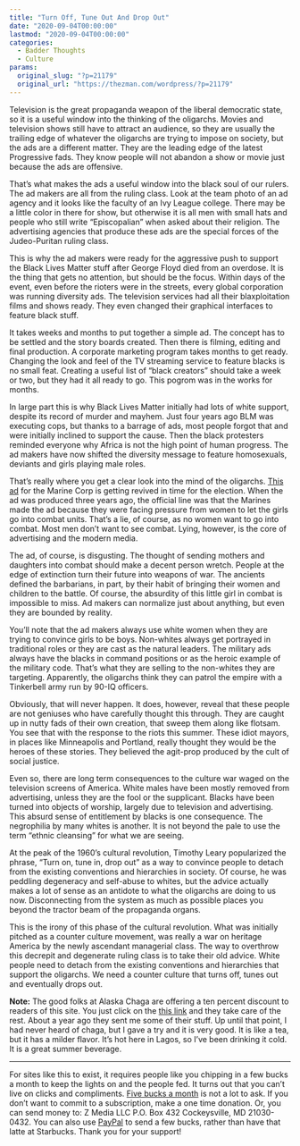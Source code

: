 ```yaml
---
title: "Turn Off, Tune Out And Drop Out"
date: "2020-09-04T00:00:00"
lastmod: "2020-09-04T00:00:00"
categories:
  - Badder Thoughts
  - Culture
params:
  original_slug: "?p=21179"
  original_url: "https://thezman.com/wordpress/?p=21179"
---
```


Television is the great propaganda weapon of the liberal democratic
state, so it is a useful window into the thinking of the oligarchs.
Movies and television shows still have to attract an audience, so they
are usually the trailing edge of whatever the oligarchs are trying to
impose on society, but the ads are a different matter. They are the
leading edge of the latest Progressive fads. They know people will not
abandon a show or movie just because the ads are offensive.

That’s what makes the ads a useful window into the black soul of our
rulers. The ad makers are all from the ruling class. Look at the team
photo of an ad agency and it looks like the faculty of an Ivy League
college. There may be a little color in there for show, but otherwise it
is all men with small hats and people who still write “Episcopalian”
when asked about their religion. The advertising agencies that produce
these ads are the special forces of the Judeo-Puritan ruling class.

This is why the ad makers were ready for the aggressive push to support
the Black Lives Matter stuff after George Floyd died from an overdose.
It is the thing that gets no attention, but should be the focus. Within
days of the event, even before the rioters were in the streets, every
global corporation was running diversity ads. The television services
had all their blaxploitation films and shows ready. They even changed
their graphical interfaces to feature black stuff.

It takes weeks and months to put together a simple ad. The concept has
to be settled and the story boards created. Then there is filming,
editing and final production. A corporate marketing program takes months
to get ready. Changing the look and feel of the TV streaming service to
feature blacks is no small feat. Creating a useful list of “black
creators” should take a week or two, but they had it all ready to go.
This pogrom was in the works for months.

In large part this is why Black Lives Matter initially had lots of white
support, despite its record of murder and mayhem. Just four years ago
BLM was executing cops, but thanks to a barrage of ads, most people
forgot that and were initially inclined to support the cause. Then the
black protesters reminded everyone why Africa is not the high point of
human progress. The ad makers have now shifted the diversity message to
feature homosexuals, deviants and girls playing male roles.

That’s really where you get a clear look into the mind of the oligarchs.
[This ad](https://www.youtube.com/watch?v=yotXRoLxFdY&feature=emb_title)
for the Marine Corp is getting revived in time for the election. When
the ad was produced three years ago, the official line was that the
Marines made the ad because they were facing pressure from women to let
the girls go into combat units. That’s a lie, of course, as no women
want to go into combat. Most men don’t want to see combat. Lying,
however, is the core of advertising and the modern media.

The ad, of course, is disgusting. The thought of sending mothers and
daughters into combat should make a decent person wretch. People at the
edge of extinction turn their future into weapons of war. The ancients
defined the barbarians, in part, by their habit of bringing their women
and children to the battle. Of course, the absurdity of this little girl
in combat is impossible to miss. Ad makers can normalize just about
anything, but even they are bounded by reality.

You’ll note that the ad makers always use white women when they are
trying to convince girls to be boys. Non-whites always get portrayed in
traditional roles or they are cast as the natural leaders. The military
ads always have the blacks in command positions or as the heroic example
of the military code. That’s what they are selling to the non-whites
they are targeting. Apparently, the oligarchs think they can patrol the
empire with a Tinkerbell army run by 90-IQ officers.

Obviously, that will never happen. It does, however, reveal that these
people are not geniuses who have carefully thought this through. They
are caught up in nutty fads of their own creation, that sweep them along
like flotsam. You see that with the response to the riots this summer.
These idiot mayors, in places like Minneapolis and Portland, really
thought they would be the heroes of these stories. They believed the
agit-prop produced by the cult of social justice.

Even so, there are long term consequences to the culture war waged on
the television screens of America. White males have been mostly removed
from advertising, unless they are the fool or the supplicant. Blacks
have been turned into objects of worship, largely due to television and
advertising. This absurd sense of entitlement by blacks is one
consequence. The negrophilia by many whites is another. It is not beyond
the pale to use the term “ethnic cleansing” for what we are seeing.

At the peak of the 1960’s cultural revolution, Timothy Leary popularized
the phrase, “Turn on, tune in, drop out” as a way to convince people to
detach from the existing conventions and hierarchies in society. Of
course, he was peddling degeneracy and self-abuse to whites, but the
advice actually makes a lot of sense as an antidote to what the
oligarchs are doing to us now. Disconnecting from the system as much as
possible places you beyond the tractor beam of the propaganda organs.

This is the irony of this phase of the cultural revolution. What was
initially pitched as a counter culture movement, was really a war on
heritage America by the newly ascendant managerial class. The way to
overthrow this decrepit and degenerate ruling class is to take their old
advice. White people need to detach from the existing conventions and
hierarchies that support the oligarchs. We need a counter culture that
turns off, tunes out and eventually drops out.

**Note:** The good folks at Alaska Chaga are offering a ten percent
discount to readers of this site. You just click on the
<a href="https://alaskachaga.us/discount/ZMAN" rel="noopener noreferrer"
target="_blank">this link</a> and they take care of the rest. About a
year ago they sent me some of their stuff. Up until that point, I had
never heard of chaga, but I gave a try and it is very good. It is like a
tea, but it has a milder flavor. It’s hot here in Lagos, so I’ve been
drinking it cold. It is a great summer beverage.

------------------------------------------------------------------------

For sites like this to exist, it requires people like you chipping in a
few bucks a month to keep the lights on and the people fed. It turns out
that you can’t live on clicks and compliments.
<a href="https://www.subscribestar.com/the-z-blog"
rel="noopener noreferrer" target="_blank">Five bucks a month</a> is not
a lot to ask. If you don’t want to commit to a subscription, make a one
time donation. Or, you can send money to: Z Media LLC P.O. Box 432
Cockeysville, MD 21030-0432. You can also use <a
href="https://www.paypal.com/cgi-bin/webscr?cmd=_s-xclick&amp;hosted_button_id=UDAS2Q8JYA6CN&amp;source=url"
rel="noopener noreferrer" target="_blank">PayPal</a> to send a few
bucks, rather than have that latte at Starbucks. Thank you for your
support!
